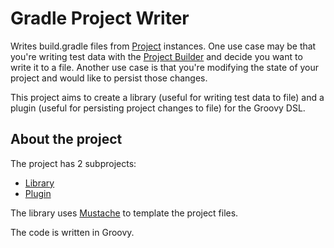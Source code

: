 # Gradle Project Writer
Writes build.gradle files from [Project](https://docs.gradle.org/current/javadoc/org/gradle/api/Project.html) instances. One use case may
be that you're writing test data with the 
[Project Builder](https://docs.gradle.org/current/javadoc/org/gradle/testfixtures/ProjectBuilder.html) and decide you want to write it to 
a file. Another use case is that you're modifying the state of your project and would like to persist those changes.

This project aims to create a library (useful for writing test data to file) and a plugin (useful for persisting project changes to file)
for the Groovy DSL.

## About the project
The project has 2 subprojects:
* [Library](https://github.com/slopeoak/gradle-project-writer-plugin/tree/master/library)
* [Plugin](https://github.com/slopeoak/gradle-project-writer-plugin/tree/master/plugin)

The library uses [Mustache](https://mustache.github.io/) to template the project files. 

The code is written in Groovy.
